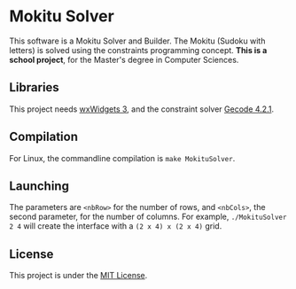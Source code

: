Mokitu Solver
=============

  This software is a Mokitu Solver and Builder. The Mokitu (Sudoku with letters) is solved using the constraints programming concept. __This is a school project__, for the Master's degree in Computer Sciences.

Libraries
----------

  This project needs [wxWidgets 3](http://www.wxwidgets.org/ "wxWidgets"), and the constraint solver [Gecode 4.2.1](http://www.gecode.org/ "Gecode").
  
Compilation
-----------

  For Linux, the commandline compilation is `make MokituSolver`.

Launching
---------

  The parameters are `<nbRow>` for the number of rows, and `<nbCols>`, the second parameter, for the number of columns. For example, `./MokituSolver 2 4` will create the interface with a `(2 x 4) x (2 x 4)` grid.

License
-------

  This project is under the [MIT License](https://github.com/alex-87/mokitu-solver/blob/master/LICENSE).

